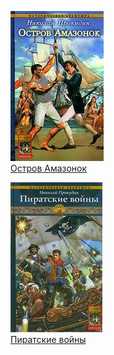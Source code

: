 ![](Остров%20Амазонок.jpg)  
[Остров Амазонок](Остров%20Амазонок)

![](Пиратские%20войны.jpg)  
[Пиратские войны](Пиратские%20войны)
